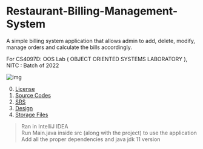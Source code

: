 # Restaurant-Billing-Management-System
A simple billing system application that allows admin to add, delete, modify, manage orders and calculate the bills accordingly. 

For CS4097D: OOS Lab ( OBJECT ORIENTED SYSTEMS LABORATORY ), NITC : Batch of 2022

![img](http://fabcoders.com/wp-content/uploads/2017/03/SWIFTRETAIL-billing.jpg)

0. [License](https://github.com/vasanthkumar18/Restaurant-Billing-Management-System/blob/main/LICENSE)
1. [Source Codes](https://github.com/vasanthkumar18/Restaurant-Billing-Management-System/tree/main/System/restaurant-management-system/src/restaurantsystem)
2. [SRS](https://github.com/vasanthkumar18/Restaurant-Billing-Management-System/blob/main/SRS/B180441CS_VASANTH.pdf)
3. [Design](https://github.com/vasanthkumar18/Restaurant-Billing-Management-System/blob/main/Design/B180441CS_Vasanth_Design.pdf)
4. [Storage Files](https://github.com/vasanthkumar18/Restaurant-Billing-Management-System/tree/main/System/storage)

> Ran in IntelliJ IDEA<br/>
> Run Main.java inside src (along with the project) to use the application<br/>
> Add all the proper dependencies and java jdk 11 version 
